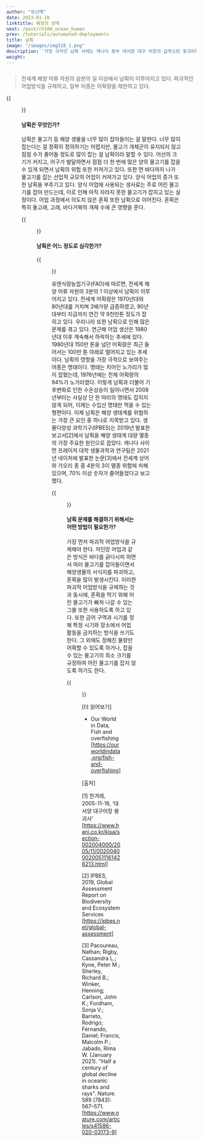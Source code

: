 ```yaml
---
author: "유신재"
date: 2023-01-10
linktitle: 해양의 상태
next: /post/ch100_ocean_human
prev: /tutorials/automated-deployments
title: 남획
image: "/images/img318_1.png"
description: '가장 극적인 남획 사례는 캐나다 동부 대서양 대구 어장의 급작스런 붕괴이다. 캐나다 동부 대서양은 풍족한 대구 어장으로 유명했지만, 오랜 남획으로 인해 1970년대부터 어획량이 급감하기 시작했고, 1980년대에는 정부의 규제에도 불구하고 어장이 붕괴되기 시작했다. 1992년 캐나다 정부는 대구 어장의 무기한 폐쇄를 선언했고, 지금까지도 대구 어장은 회복되지 않고 있다. 4백년 넘게 이어진 대구 어업이 무너지면서 3만 명이 실직하는 등 경제적 사회적 영향 또한 엄청났다.[1] '
weight: 
---
```


#####

> 전세계 해양 어류 자원의 삼분의 일 이상에서 남획이 이루어지고 있다.
> 파괴적인 어업방식을 규제하고, 일부 어종은 어획량을 제한하고 있다.

{{<figure src="/images/img318_2.jpg" caption="칠레 연안에서 고등어 약 400톤을 한 번에 잡아들이고 있는 모습 출처: NOAA, public domain">}}

#### 남획은 무엇인가?

남획은 물고기 등 해양 생물을 너무 많이 잡아들이는 걸 말한다. 너무 많이 잡는다는 걸 정확히 정의하기는 어렵지만, 물고기 개체군이 유지되지 않고 점점 수가 줄어들 정도로 많이 잡는 걸 남획이라 말할 수 있다. 어선의 크기가 커지고, 어구가 발달하면서 점점 더 한 번에 많은 양의 물고기를 잡을 수 있게 되면서 남획의 위험 또한 커져가고 있다. 또한 먼 바다까지 나가 물고기를 잡는 산업적 규모의 어업이 커져가고 있다. 
양식 어업의 증가 또한 남획을 부추기고 있다. 양식 어업에 사용되는 생사료는 주로 어린 물고기를 잡아 만드는데, 이로 인해 아직 자라지 못한 물고기가 잡히고 있는 실정이다. 어업 과정에서 의도치 않은 혼획 또한 남획으로 이어진다. 혼획은 특히 돌고래, 고래, 바다거북의 개체 수에 큰 영향을 준다.

{{<figure src="/images/img318_3.jpg" caption="ⓒ 유채원">}}


#### 남획은 어느 정도로 심각한가?

{{<figure src="/images/img318_4.png" caption="Global trends in the state of the world's marine fish stocks, FAO's Statistical Yearbook 2020 (https://www.fao.org/3/cb1329en/online/cb1329en.html#chapter-4_5)">}}

유엔식량농업기구(FAO)에 따르면, 전세계 해양 어류 자원의 3분의 1 이상에서 남획이 이루어지고 있다. 전세계 어획량은 1970년대와 80년대를 거치며 2배가량 급증하였고, 90년대부터 지금까지 연간 약 9천만톤 정도가 잡히고 있다. 
우리나라 또한 남획으로 인해 많은 문제를 겪고 있다. 연근해 어업 생산은 1980년대 이후 계속해서 하락하는 추세에 있다. 1980년대 150만 톤을 넘던 어획량은 최근 들어서는 100만 톤 아래로 떨어지고 있는 추세이다. 남획의 영향을 가장 극적으로 보여주는 어종은 명태이다. 명태는 치어인 노가리가 많이 잡혔는데, 1976년에는 전체 어획량의 94%가 노가리였다. 이렇게 남획과 더불어 기후변화로 인한 수온상승이 일어나면서 2008년부터는 사실상 단 한 마리의 명태도 잡히지 않게 되어, 이제는 수입산 명태만 먹을 수 있는 형편이다.
이제 남획은 해양 생태계를 위협하는 가장 큰 요인 중 하나로 지목받고 있다. 생물다양성 과학기구(IPBES)는 2019년 발표한 보고서[2]에서 남획을 해양 생태계 대량 멸종의 가장 주요한 원인으로 꼽았다. 캐나다 사이먼 프레이저 대학 생물과학과 연구팀은 2021년 네이처에 발표한 논문[3]에서 전세계 상어와 가오리 종 중 4분의 3이 멸종 위험에 처해 있으며, 70% 이상 숫자가 줄어들었다고 보고했다. 

{{<figure src="/images/img318_5.jpg" caption="바다에 버려진 폐어구에 해양생물이 얽혀죽는 현상을 유령어업(ghost fishing)이라 부른다. 출처: RAY BOLAND, NOAA/NMFS/PIFD/ESOD, [CC BY 2.0]">}}

#### 남획 문제를 해결하기 위해서는 어떤 방법이 필요한가?

가장 먼저 파괴적 어업방식을 규제해야 한다. 저인망 어업과 같은 방식은 바다를 긁다시피 하면서 여러 물고기를 잡아들이면서 해양생물의 서식지를 파괴하고, 혼획을 많이 발생시킨다. 이러한 파괴적 어업방식을 규제하는 것과 동시에, 혼획을 막기 위해 어린 물고기가 빠져 나갈 수 있는 그물 또한 사용하도록 하고 있다. 또한 금어 구역과 시기를 정해 특정 시기와 장소에서 어업 활동을 금지하는 방식을 쓰기도 한다. 그 외에도 정해진 물량만 어획할 수 있도록 하거나, 잡을 수 있는 물고기의 최소 크기를 규정하여 어린 물고기를 잡지 않도록 하기도 한다.

{{<figure src="/images/img318_6.jpg" caption="어획 과정에서 함께 잡히는 다양한 해양생물    출처: Shutterstock">}}

[더 읽어보기]

- Our World in Data, Fish and overfishing [https://ourworldindata.org/fish-and-overfishing]

[출처]

[1] 한겨레, 2005-11-16, ‘대서양 대구어장 붕괴사’ [https://www.hani.co.kr/kisa/section-002004000/2005/11/002004000200511161428213.html]

[2] IPBES, 2019, Global Assessment Report on Biodiversity and Ecosystem Services [https://ipbes.net/global-assessment]

[3] Pacoureau, Nathan; Rigby, Cassandra L.; Kyne, Peter M.; Sherley, Richard B.; Winker, Henning; Carlson, John K.; Fordham, Sonja V.; Barreto, Rodrigo; Fernando, Daniel; Francis, Malcolm P.; Jabado, Rima W. (January 2021). "Half a century of global decline in oceanic sharks and rays". Nature. 589 (7843): 567–571. [https://www.nature.com/articles/s41586-020-03173-9]